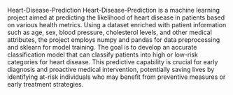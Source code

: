 Heart-Disease-Prediction
Heart-Disease-Prediction is a machine learning project aimed at predicting the likelihood of heart disease in patients based on various health metrics. Using a dataset enriched with patient information such as age, sex, blood pressure, cholesterol levels, and other medical attributes, the project employs numpy and pandas for data preprocessing and sklearn for model training. The goal is to develop an accurate classification model that can classify patients into high or low-risk categories for heart disease. This predictive capability is crucial for early diagnosis and proactive medical intervention, potentially saving lives by identifying at-risk individuals who may benefit from preventive measures or early treatment strategies.
